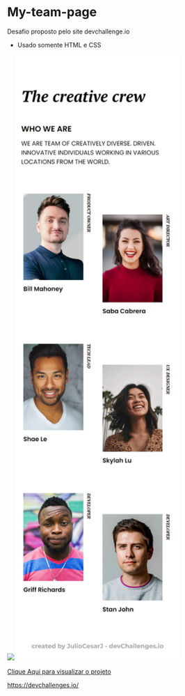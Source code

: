 # My-team-page
Desafio proposto pelo site devchallenge.io
- Usado somente HTML e CSS

<img src="Desktop.png" width="720px"> 

<img src="Mobile.png" width="375px">

<a href="https://juliocesarj.github.io/My-team-page/">Clique Aqui para visualizar o projeto<a>
 

https://devchallenges.io/
